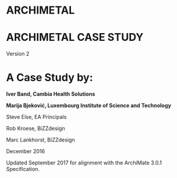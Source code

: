 # ARCHIMETAL

# ARCHIMETAL CASE STUDY
Version 2
# A Case Study by:

**Iver Band, Cambia Health Solutions**

**Marija Bjeković, Luxembourg Institute of Science and Technology**


Steve Else, EA Principals


Rob Kroese, BiZZdesign


Marc Lankhorst, BiZZdesign


December 2016
       
  

Updated September 2017 for alignment with the ArchiMate 3.0.1 Specification.
